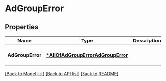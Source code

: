 # AdGroupError

## Properties
Name | Type | Description | Notes
------------ | ------------- | ------------- | -------------
**AdGroupError** | [***AllOfAdGroupErrorAdGroupError**](AllOfAdGroupErrorAdGroupError.md) |  | [optional] [default to null]

[[Back to Model list]](../README.md#documentation-for-models) [[Back to API list]](../README.md#documentation-for-api-endpoints) [[Back to README]](../README.md)

